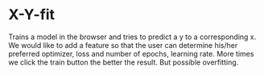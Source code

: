 # X-Y-fit
Trains a model in the browser and tries to predict a y to a corresponding x.
We would like to add a feature so that the user can determine his/her preferred optimizer, loss and number of epochs, learning rate.
More times we click the train button the better the result. But possible overfitting.
